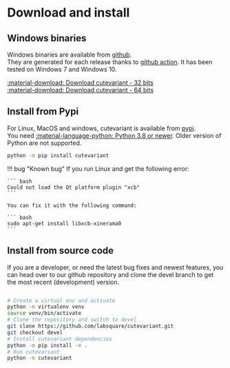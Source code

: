 # Download and install

## Windows binaries

Windows binaries are available from [github](https://github.com/labsquare/cutevariant/releases).    
They are generated for each release thanks to [github action](https://github.com/labsquare/cutevariant/actions).
It has been tested on Windows 7 and Windows 10. 

[:material-download: Download cutevariant - 32 bits](https://github.com/labsquare/cutevariant/releases/latest/download/cutevariant-standalone-x86.zip)    
[:material-download: Download cutevariant - 64 bits](https://github.com/labsquare/cutevariant/releases/latest/download/cutevariant-standalone-x64.zip)


## Install from Pypi

For Linux, MacOS and windows, cutevariant is available from [pypi](https://pypi.org/project/cutevariant/).     
You need [:material-language-python: Python 3.8 or newer](https://www.python.org/). Older version of Python are not supported. 

```bash
python -m pip install cutevariant
```

!!! bug "Known bug"
    If you run Linux and get the following error:

    ``` bash
    Could not load the Qt platform plugin "xcb"
    ```

    You can fix it with the following command:
    
    ``` bash
    sudo apt-get install libxcb-xinerama0
    ```


## Install from source code

If you are a developer, or need the latest bug fixes and newest features, you can head over to our github repository and clone the devel branch to get the most recent (development) version.

```bash

# Create a virtual env and activate
python -m virtualenv venv
source venv/bin/activate
# Clone the repository and switch to devel
git clone https://github.com/labsquare/cutevariant.git
git checkout devel
# Install cutevariant dependencies  
python -m pip install -e . 
# Run cutevariant 
python -m cutevariant 

```

